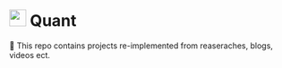 # <img src="https://media.giphy.com/media/JtBZm3Getg3dqxK0zP/giphy-downsized.gif" width="30px" /> Quant 
🎈 This repo contains projects re-implemented from reaseraches, blogs, videos ect.   
